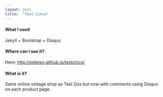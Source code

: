 ```yaml
---
layout: post
title:  "Test Cinco"
---
```


<h4>What I used</h4>
<p>Jekyll + Bootstrap + Disqus</p>
<h4>Where can I see it?</h4>
<p>Here: <a href="http://estereo.github.io/testcinco/">http://estereo.github.io/testcinco/</a></p>
<h4>What is it?</h4>
<p>Same online vintage shop as Test Dos but now with comments using Disqus on each product page.</p>